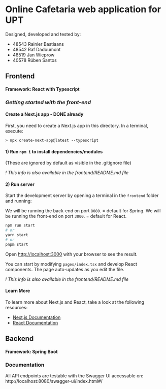 # Online Cafetaria web application for UPT
Designed, developed and tested by:
- 48543 Rainier Bastiaans
- 48542 Raf Dadoumont
- 48519 Jan Wieprow
- 40578 Rúben Santos

## Frontend 
#### Framework: React with Typescript
### *Getting started with the front-end*
#### Create a Next.js app - DONE already

First, you need to create a Next.js app in this directory. In a terminal, execute:

```console
> npx create-next-app@latest --typescript
```

#### 1) Run `npm i` to install dependencies/modules
(These are ignored by default as visible in the .gitignore file)

*! This info is also available in the frontend/README.md file*

#### 2) Run server
Start the development server by opening a terminal in the `frontend` folder and running:

We will be running the back-end on port `8080`. = default for Spring.
We will be running the front-end on port `3000`. = default for React.

```bash
npm run start
# or
yarn start
# or
pnpm start
```

Open [http://localhost:3000](http://localhost:3000) with your browser to see the result.

You can start by modifying `pages/index.tsx` and develop React components. 
The page auto-updates as you edit the file.

*! This info is also available in the frontend/README.md file*

#### Learn More

To learn more about Next.js and React, take a look at the following resources:

-   [Next.js Documentation](https://nextjs.org/docs)
-   [React Documentation](https://reactjs.org/docs/getting-started.html)

## Backend 
#### Framework: Spring Boot
### Documentation
All API endpoints are testable with the Swagger UI accessable on:
http://localhost:8080/swagger-ui/index.html#/
